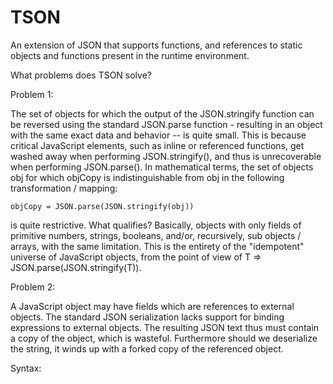 # TSON

An extension of JSON that supports functions, and references to static objects and functions present in the runtime environment.

What problems does TSON solve?

Problem 1:  

The set of objects for which the output of the JSON.stringify function  can be reversed using the standard JSON.parse function - 
resulting in an object with the same exact data and behavior --  is quite small.  This is because critical JavaScript elements, such as inline or 
referenced functions, get washed away when performing JSON.stringify(), and thus is unrecoverable when performing
JSON.parse().  In mathematical terms, the set of objects obj for which objCopy is indistinguishable from obj
in the following transformation / mapping:

    objCopy = JSON.parse(JSON.stringify(obj))

is quite restrictive.  What qualifies?  Basically, objects with only fields of primitive numbers, strings, booleans, and/or, 
recursively, sub objects / arrays, with the same limitation. This is the entirety of the "idempotent" universe 
of JavaScript objects, from the point of view of T => JSON.parse(JSON.stringify(T)).

Problem 2:

A JavaScript object may have fields which are references to external objects.  The standard JSON serialization lacks support for 
binding expressions to external objects.  The resulting JSON text thus must contain a copy of the object, which is wasteful.  Furthermore
should we deserialize the string, it winds up with a forked copy of the referenced object.

Syntax:
